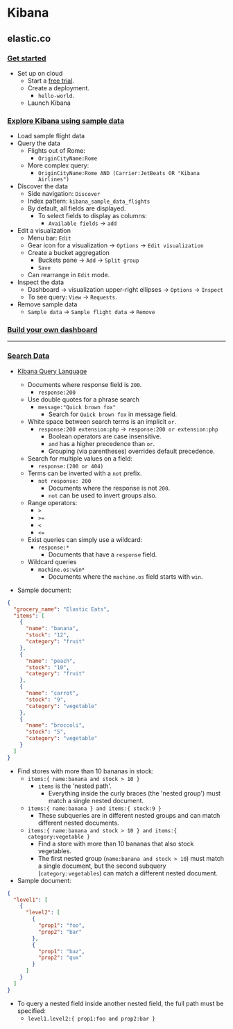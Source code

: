 # Kibana

## elastic.co

### [Get started](https://www.elastic.co/guide/en/kibana/current/getting-started.html)

- Set up on cloud
  - Start a [free trial](https://www.elastic.co/cloud/elasticsearch-service/signup?baymax=docs-body&elektra=docs).
  - Create a deployment.
    - `hello-world`.
  - Launch Kibana

### [Explore Kibana using sample data](https://www.elastic.co/guide/en/kibana/current/tutorial-sample-data.html)

- Load sample flight data
- Query the data
  - Flights out of Rome:
    - `OriginCityName:Rome`
  - More complex query:
    - `OriginCityName:Rome AND (Carrier:JetBeats OR "Kibana Airlines")`
- Discover the data
  - Side navigation: `Discover`
  - Index pattern: `kibana_sample_data_flights`
  - By default, all fields are displayed.
    - To select fields to display as columns:
      - `Available fields` &rarr; `add`
- Edit a visualization
  - Menu bar: `Edit`
  - Gear icon for a visualization &rarr; `Options` &rarr; `Edit visualization`
  - Create a bucket aggregation
    - Buckets pane &rarr; `Add` &rarr; `Split group`
    - `Save`
  - Can rearrange in `Edit` mode.
- Inspect the data
  - Dashboard &rarr; visualization upper-right ellipses &rarr; `Options` &rarr; `Inspect`
  - To see query: `View` &rarr; `Requests`.
- Remove sample data
  - `Sample data` &rarr; `Sample flight data` &rarr; `Remove`

### [Build your own dashboard](https://www.elastic.co/guide/en/kibana/current/tutorial-build-dashboard.html)

---

### [Search Data](https://www.elastic.co/guide/en/kibana/current/search.html)

- [Kibana Query Language](https://www.elastic.co/guide/en/kibana/current/kuery-query.html)

  - Documents where response field is `200`.
    - `response:200`
  - Use double quotes for a phrase search
    - `message:"Quick brown fox"`
      - Search for `Quick brown fox` in message field.
  - White space between search terms is an implicit `or`.
    - `response:200 extension:php` &rarr; `response:200 or extension:php`
      - Boolean operators are case insensitive.
      - `and` has a higher precedence than `or`.
      - Grouping (via parentheses) overrides default precedence.
  - Search for multiple values on a field:
    - `response:(200 or 404)`
  - Terms can be inverted with a `not` prefix.
    - `not response: 200`
      - Documents where the response is not `200`.
      - `not` can be used to invert groups also.
  - Range operators:
    - `>`
    - `>=`
    - `<`
    - `<=`
  - Exist queries can simply use a wildcard:
    - `response:*`
      - Documents that have a `response` field.
  - Wildcard queries
    - `machine.os:win*`
      - Documents where the `machine.os` field starts with `win`.

- Sample document:

```json
{
  "grocery_name": "Elastic Eats",
  "items": [
    {
      "name": "banana",
      "stock": "12",
      "category": "fruit"
    },
    {
      "name": "peach",
      "stock": "10",
      "category": "fruit"
    },
    {
      "name": "carrot",
      "stock": "9",
      "category": "vegetable"
    },
    {
      "name": "broccoli",
      "stock": "5",
      "category": "vegetable"
    }
  ]
}
```

- Find stores with more than 10 bananas in stock:
  - `items:{ name:banana and stock > 10 }`
    - `items` is the 'nested path'.
      - Everything inside the curly braces (the 'nested group') must match a single nested document.
  - `items:{ name:banana } and items:{ stock:9 }`
    - These subqueries are in different nested groups and can match different nested documents.
  - `items:{ name:banana and stock > 10 } and items:{ category:vegetable }`
    - Find a store with more than 10 bananas that also stock vegetables.
    - The first nested group (`name:banana and stock > 10`) must match a single document, but the second subquery (`category:vegetables`) can match a different nested document.
- Sample document:

```json
{
  "level1": [
    {
      "level2": [
        {
          "prop1": "foo",
          "prop2": "bar"
        },
        {
          "prop1": "baz",
          "prop2": "qux"
        }
      ]
    }
  ]
}
```

- To query a nested field inside another nested field, the full path must be specified:
  - `level1.level2:{ prop1:foo and prop2:bar }`

